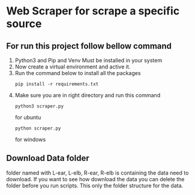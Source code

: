 # Web Scraper for scrape a specific source

## For run this project follow bellow command

1. Python3 and Pip and Venv Must be installed in your system
2. Now create a virtual environment and active it.
3. Run the command below to install all the packages
   ```
   pip install -r requirements.txt
   ```
4. Make sure you are in right directory and run this command
    ```
   python3 scraper.py
   ```
   for ubuntu
    ```
   python scraper.py
   ```
   for windows

## Download Data folder
folder named with L-ear, L-elb, R-ear, R-elb is containing the data need to 
download. If you want to see how download the data you can delete the folder before
you run scripts. This only the folder structure for the data.